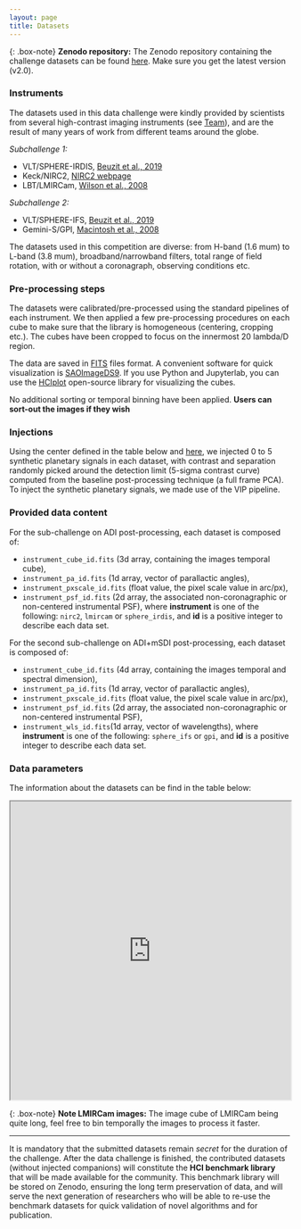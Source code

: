 ```yaml
---
layout: page
title: Datasets
---
```


{: .box-note}
**Zenodo repository:** The Zenodo repository containing the challenge datasets can be found [here](https://zenodo.org/record/3361544). 
Make sure you get the latest version (v2.0). 

### Instruments
The datasets used in this data challenge were kindly provided by scientists from several high-contrast imaging instruments (see [Team](https://exoplanet-imaging-challenge.github.io/team/)), and are the result of many years of work from different teams around the globe.

*Subchallenge 1:*

* VLT/SPHERE-IRDIS, [Beuzit et al., 2019](https://ui.adsabs.harvard.edu/link_gateway/2019A%26A...631A.155B/PUB_PDF)
* Keck/NIRC2, [NIRC2 webpage](https://www2.keck.hawaii.edu/inst/nirc2/)
* LBT/LMIRCam, [Wilson et al., 2008](https://ui.adsabs.harvard.edu/abs/2008SPIE.7013E..3AW/abstract)

*Subchallenge 2:*

* VLT/SPHERE-IFS, [Beuzit et al., 2019](https://ui.adsabs.harvard.edu/link_gateway/2019A%26A...631A.155B/PUB_PDF)
* Gemini-S/GPI, [Macintosh et al., 2008](https://www.spiedigitallibrary.org/conference-proceedings-of-spie/7015/1/The-Gemini-Planet-Imager--from-science-to-design-to/10.1117/12.788083.full) 

The datasets used in this competition are diverse: from H-band (1.6 mum) to L-band (3.8 mum), broadband/narrowband filters, total range of field rotation, with or without a coronagraph, observing conditions etc. 

### Pre-processing steps
The datasets were calibrated/pre-processed using the standard pipelines of each instrument. We then applied a few pre-processing procedures on each cube to make sure that the library is homogeneous (centering, cropping etc.). The cubes have been cropped to focus on the innermost 20 lambda/D region.

The data are saved in [FITS](https://en.wikipedia.org/wiki/FITS) files format. A convenient software for quick visualization is [SAOImageDS9](http://ds9.si.edu/site/Download.html). If you use Python and Jupyterlab, you can use the [HCIplot](https://github.com/carlgogo/hciplot/) open-source library for visualizing the cubes. 

No additional sorting or temporal binning have been applied. **Users can sort-out the images if they wish**

### Injections
Using the center defined in the table below and [here](https://docs.google.com/spreadsheets/d/e/2PACX-1vQ0fDpZD4LAoawUkITgWj_6Nx7XIKB4JAeOVS9CUIsTITI4X-MTI_rsqzC6e5MvQ2j9ivkoxZzI-XKB/pubhtml?gid=39220023&single=true), we injected 0 to 5 synthetic planetary signals in each dataset, with contrast and separation randomly picked around the detection limit (5-sigma contrast curve) computed from the baseline post-processing technique (a full frame PCA). To inject the synthetic planetary signals, we made use of the VIP pipeline.

### Provided data content
For the sub-challenge on ADI post-processing, each dataset is composed of:
 * ``instrument_cube_id.fits`` (3d array, containing the images temporal cube),
 * ``instrument_pa_id.fits`` (1d array, vector of parallactic angles),
 * ``instrument_pxscale_id.fits`` (float value, the pixel scale value in arc/px),
 * ``instrument_psf_id.fits`` (2d array, the associated non-coronagraphic or non-centered instrumental PSF), 
 where **instrument** is one of the following: ``nirc2``, ``lmircam`` or ``sphere_irdis``, and **id** is a positive integer to describe each data set. 

For the second sub-challenge on ADI+mSDI post-processing, each dataset is composed of:
 * ``instrument_cube_id.fits`` (4d array, containing the images temporal and spectral dimension),
 * ``instrument_pa_id.fits`` (1d array, vector of parallactic angles),
 * ``instrument_pxscale_id.fits`` (float value, the pixel scale value in arc/px),
 * ``instrument_psf_id.fits`` (2d array, the associated non-coronagraphic or non-centered instrumental PSF), 
 * ``instrument_wls_id.fits``(1d array, vector of wavelengths),
 where **instrument** is one of the following: ``sphere_ifs`` or ``gpi``, and **id** is a positive integer to describe each data set. 

### Data parameters
The information about the datasets can be find in the table below:

<iframe 
src="https://docs.google.com/spreadsheets/d/e/2PACX-1vQ0fDpZD4LAoawUkITgWj_6Nx7XIKB4JAeOVS9CUIsTITI4X-MTI_rsqzC6e5MvQ2j9ivkoxZzI-XKB/pubhtml?gid=39220023&amp;single=true&amp;widget=true&amp;headers=false"
style="width:100%; height:535px;"></iframe>

{: .box-note}
**Note LMIRCam images:** The image cube of LMIRCam being quite long, feel free to bin temporally the images to process it faster. 

***
It is mandatory that the submitted datasets remain *secret* for the duration of the challenge. After the data challenge is finished, the contributed datasets (without injected companions) will constitute the **HCI benchmark library** that will be made available for the community. This benchmark library will be stored on Zenodo, ensuring the long term preservation of data, and will serve the next generation of researchers who will be able to re-use the benchmark datasets for quick validation of novel algorithms and for publication.


